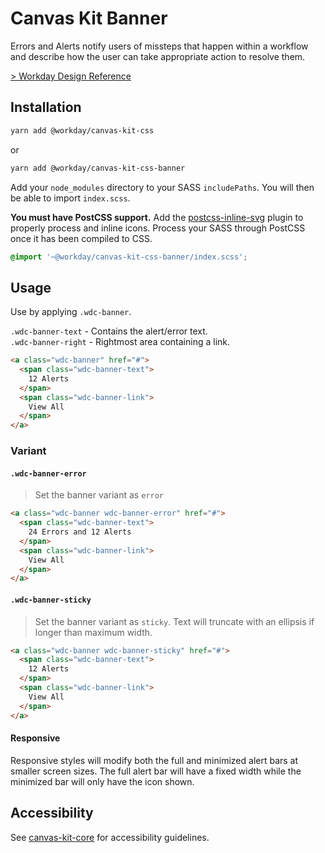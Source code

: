 # Canvas Kit Banner

Errors and Alerts notify users of missteps that happen within a workflow and describe how the user
can take appropriate action to resolve them.

[> Workday Design Reference](https://design.workday.com/components/indicators/banners)

## Installation

```sh
yarn add @workday/canvas-kit-css
```

or

```sh
yarn add @workday/canvas-kit-css-banner
```

Add your `node_modules` directory to your SASS `includePaths`. You will then be able to import
`index.scss`.

**You must have PostCSS support.** Add the
[postcss-inline-svg](https://github.com/TrySound/postcss-inline-svg) plugin to properly process and
inline icons. Process your SASS through PostCSS once it has been compiled to CSS.

```scss
@import '~@workday/canvas-kit-css-banner/index.scss';
```

## Usage

Use by applying `.wdc-banner`.

`.wdc-banner-text` - Contains the alert/error text.  
`.wdc-banner-right` - Rightmost area containing a link.

```html
<a class="wdc-banner" href="#">
  <span class="wdc-banner-text">
    12 Alerts
  </span>
  <span class="wdc-banner-link">
    View All
  </span>
</a>
```

### Variant

#### `.wdc-banner-error`

> Set the banner variant as `error`

```html
<a class="wdc-banner wdc-banner-error" href="#">
  <span class="wdc-banner-text">
    24 Errors and 12 Alerts
  </span>
  <span class="wdc-banner-link">
    View All
  </span>
</a>
```

#### `.wdc-banner-sticky`

> Set the banner variant as `sticky`. Text will truncate with an ellipsis if longer than maximum
> width.

```html
<a class="wdc-banner wdc-banner-sticky" href="#">
  <span class="wdc-banner-text">
    12 Alerts
  </span>
  <span class="wdc-banner-link">
    View All
  </span>
</a>
```

#### Responsive

Responsive styles will modify both the full and minimized alert bars at smaller screen sizes. The
full alert bar will have a fixed width while the minimized bar will only have the icon shown.

## Accessibility

See [canvas-kit-core](../../core/css#accessibility) for accessibility guidelines.

